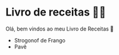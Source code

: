 # Livro de receitas :man_cook:

Olá, bem vindos ao meu Livro de Receitas :wave:

- Strogonof de Frango
- Pavê